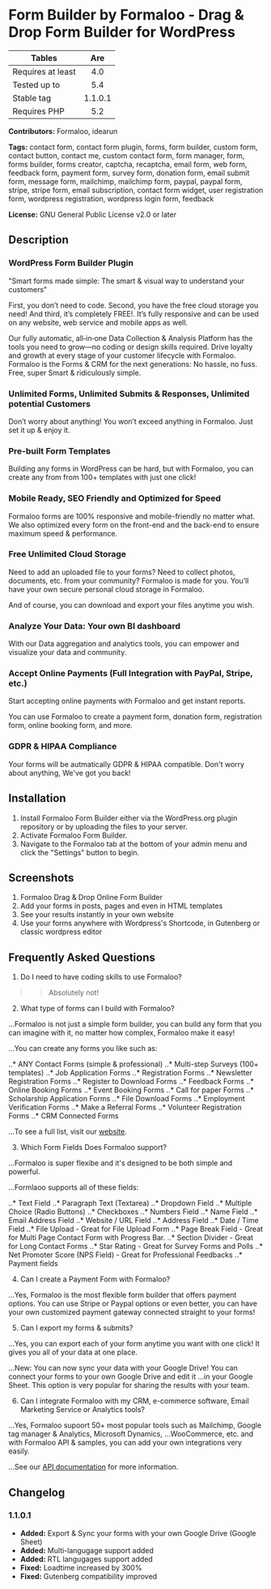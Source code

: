 # Form Builder by Formaloo - Drag & Drop Form Builder for WordPress

| Tables        | Are          
| ------------- |:-------------:|
| Requires at least | 4.0 |
| Tested up to | 5.4 |
| Stable tag | 1.1.0.1 |
| Requires PHP | 5.2 |

**Contributors:** Formaloo, idearun

**Tags:** contact form, contact form plugin, forms, form builder, custom form, contact button, contact me, custom contact form, form manager, form, forms builder, forms creator, captcha, recaptcha, email form, web form, feedback form, payment form, survey form, donation form, email submit form, message form, mailchimp, mailchimp form, paypal, paypal form, stripe, stripe form, email subscription, contact form widget, user registration form, wordpress registration, wordpress login form, feedback

**License:** GNU General Public License v2.0 or later

## Description

### WordPress Form Builder Plugin

"Smart forms made simple: The smart & visual way to understand your customers"

First, you don’t need to code. Second, you have the free cloud storage you need! And third, it’s completely FREE!. It’s fully responsive and can be used on any website, web service and mobile apps as well.

Our fully automatic, all‑in‑one Data Collection & Analysis Platform has the tools you need to grow—no coding or design skills required. Drive loyalty and growth at every stage of your customer lifecycle with Formaloo. Formaloo is the Forms & CRM for the next generations: No hassle, no fuss. Free, super Smart & ridiculously simple.

### Unlimited Forms, Unlimited Submits & Responses, Unlimited potential Customers

Don’t worry about anything! You won’t exceed anything in Formaloo. Just set it up & enjoy it.

### Pre-built Form Templates

Building any forms in WordPress can be hard, but with Formaloo, you can create any from from 100+ templates with just one click!

### Mobile Ready, SEO Friendly and Optimized for Speed

Formaloo forms are 100% responsive and mobile-friendly no matter what. We also optimized every form on the front-end and the back-end to ensure maximum speed & performance.

### Free Unlimited Cloud Storage

Need to add an uploaded file to your forms? Need to collect photos, documents, etc. from your community? Formaloo is made for you. You’ll have your own secure personal cloud storage in Formaloo.

And of course, you can download and export your files anytime you wish.

### Analyze Your Data: Your own BI dashboard

With our Data aggregation and analytics tools, you can empower and visualize your data and community.

### Accept Online Payments (Full Integration with PayPal, Stripe, etc.)

Start accepting online payments with Formaloo and get instant reports.

You can use Formaloo to create a payment form, donation form, registration form, online booking form, and more.

### GDPR & HIPAA Compliance

Your forms will be autmatically GDPR & HIPAA compatible. Don't worry about anything, We've got you back!

## Installation

1. Install Formaloo Form Builder either via the WordPress.org plugin repository or by uploading the files to your server. 
2. Activate Formaloo Form Builder.
3. Navigate to the Formaloo tab at the bottom of your admin menu and click the "Settings" button to begin.

## Screenshots

1. Formaloo Drag & Drop Online Form Builder
2. Add your forms in posts, pages and even in HTML templates
3. See your results instantly in your own website
4. Use your forms anywhere with Wordpress's Shortcode, in Gutenberg or classic wordpress editor

## Frequently Asked Questions

1. Do I need to have coding skills to use Formaloo?

>>Absolutely not! 

2. What type of forms can I build with Formaloo?

...Formaloo is not just a simple form builder, you can build any form that you can imagine with it, no matter how complex, Formaloo make it easy!

...You can create any forms you like such as:

..* ANY Contact Forms (simple & professional)
..* Multi-step Surveys (100+ templates)
..* Job Application Forms
..* Registration Forms
..* Newsletter Registration Forms
..* Register to Download Forms
..* Feedback Forms
..* Online Booking Forms
..* Event Booking Forms
..* Call for paper Forms
..* Scholarship Application Forms
..* File Download Forms
..* Employment Verification Forms
..* Make a Referral Forms
..* Volunteer Registration Forms
..* CRM Connected Forms

...To see a full list, visit our <a href="https://formaloo.net" rel="friend">website</a>.

3. Which Form Fields Does Formaloo support?

...Formaloo is super flexibe and it's designed to be both simple and powerful.

...Formlaoo supports all of these fields:

..* Text Field
..* Paragraph Text (Textarea)
..* Dropdown Field
..* Multiple Choice (Radio Buttons)
..* Checkboxes
..* Numbers Field
..* Name Field
..* Email Address Field
..* Website / URL Field
..* Address Field
..* Date / Time Field
..* File Upload - Great for File Upload Form
..* Page Break Field - Great for Multi Page Contact Form with Progress Bar.
..* Section Divider - Great for Long Contact Forms
..* Star Rating - Great for Survey Forms and Polls
..* Net Promoter Score (NPS Field) - Great for Professional Feedbacks
..* Payment fields

4. Can I create a Payment Form with Formaloo?

...Yes, Formaloo is the most flexible form builder that offers payment options. You can use Stripe or Paypal options or even better, you can have your own customized payment gateway connected straight to your forms!

5. Can I export my forms & submits?

...Yes, you can export each of your form anytime you want with one click! It gives you all of your data at one place.

...New: You can now sync your data with your Google Drive! You can connect your forms to your own Google Drive and edit it ...in your Google Sheet. This option is very popular for sharing the results with your team.

6. Can I integrate Formaloo with my CRM, e-commerce software, Email Marketing Service or Analytics tools?

...Yes, Formaloo supoort 50+ most popular tools such as Mailchimp, Google tag manager & Analytics, Microsoft Dynamics, ...WooCommerce, etc. and with Formaloo API & samples, you can add your own integrations very easily.

...See our <a href="https://api.formaloo.net/docs">API documentation</a> for more information.

## Changelog

### 1.1.0.1
- **Added:** Export & Sync your forms with your own Google Drive (Google Sheet)
- **Added:** Multi-langugage support added
- **Added:** RTL langugages support added
- **Fixed:** Loadtime increased by 300% 
- **Fixed:** Gutenberg compatibility improved


